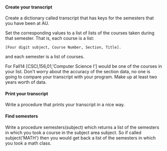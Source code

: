 #### Create your transcript
Create a dictionary called transcript that has keys for the semesters that you have been at AU. 

Set the corresponding values to a list of lists of the courses taken during that semester. That is, each course is a list:

    [Four digit subject, Course Number, Section, Title].

and each semester is a list of courses.

For Fall14 [CSCI,156,01,'Computer Science I'] would be one of the courses in your list. Don't worry about the accuracy of
the section data, no one is going to compare your transcript with your program. Make up at least two years worth of data.

#### Print your transcript 
Write a procedure that prints your transcript in a nice way.

#### Find semesters 
Write a procedure semesters(subject) which returns a list of the semesters in which you took a course in the subject 
area subject. So if called subject('MATH') then you would get back a list of the semesters in which you took a math class.
